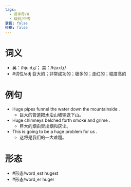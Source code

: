 ```yaml
---
tags:
  - 首字母/H
  - 级别/中考
掌握: false
模糊: false
---
```

# 词义
- 英：/hjuːdʒ/； 美：/hjuːdʒ/
- #词性/adj  巨大的；非常成功的；极多的；走红的；程度高的
# 例句
- Huge pipes funnel the water down the mountainside .
	- 巨大的管道把水沿山坡输送下山。
- Huge chimneys belched forth smoke and grime .
	- 巨大的烟囱冒出烟和灰尘。
- This is going to be a huge problem for us .
	- 这将是我们的一大难题。
# 形态
- #形态/word_est hugest
- #形态/word_er huger
